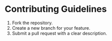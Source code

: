 # Contributing Guidelines
1. Fork the repository.
2. Create a new branch for your feature.
3. Submit a pull request with a clear description.
